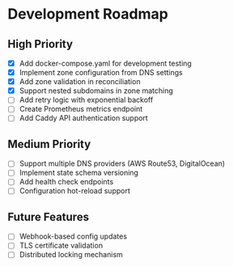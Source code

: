 # Development Roadmap

## High Priority

- [x] Add docker-compose.yaml for development testing
- [x] Implement zone configuration from DNS settings
- [x] Add zone validation in reconciliation
- [x] Support nested subdomains in zone matching
- [ ] Add retry logic with exponential backoff
- [ ] Create Prometheus metrics endpoint
- [ ] Add Caddy API authentication support

## Medium Priority

- [ ] Support multiple DNS providers (AWS Route53, DigitalOcean)
- [ ] Implement state schema versioning
- [ ] Add health check endpoints
- [ ] Configuration hot-reload support

## Future Features

- [ ] Webhook-based config updates
- [ ] TLS certificate validation
- [ ] Distributed locking mechanism
